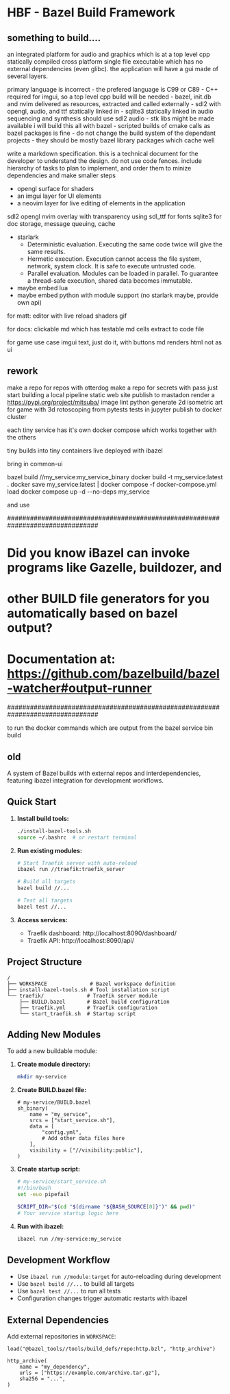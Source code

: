 # HBF - Bazel Build Framework

## something to build....

an integrated platform for audio and graphics which is at a top level cpp
statically compiled cross platform single file executable which has no external
dependencies (even glibc). the application will have a gui made of several layers.

primary language is incorrect
    - the prefered language is C99 or C89
    - C++ required for imgui, so a top level cpp build will be needed
    - bazel, init.db and nvim delivered as resources, extracted and called externally
    - sdl2 with opengl, audio, and ttf statically linked in
    - sqlite3 statically linked in
audio sequencing and synthesis should use sdl2 audio
    - stk libs might be made available
i will build this all with bazel 
    - scripted builds of cmake calls as bazel packages is fine
    - do not change the build system of the dependant projects
    - they should be mostly bazel library packages which cache well

write a markdown specification. this is a technical document for the developer
to understand the design. do not use code fences. include hierarchy of tasks to
plan to implement, and order them to minize dependencies and make smaller steps


- opengl surface for shaders
- an imgui layer for UI elements
- a neovim layer for live editing of elements in the application

sdl2 opengl
nvim overlay with transparency using sdl_ttf for fonts
sqlite3 for doc storage, message queuing, cache
- starlark
    - Deterministic evaluation. Executing the same code twice will give the same results.
    - Hermetic execution. Execution cannot access the file system, network, system clock. It is safe to execute untrusted code.
    - Parallel evaluation. Modules can be loaded in parallel. To guarantee a thread-safe execution, shared data becomes immutable.
- maybe embed lua
- maybe embed python with module support (no starlark maybe, provide own api)

for matt:
editor with live reload shaders
gif

for docs:
clickable md which has testable md cells
extract to code file

for game use case
imgui text, just do it, with buttons
md renders html not as ui


## rework

make a repo for repos with otterdog
make a repo for secrets with pass
just start building a local pipeline
static web site
publish to mastadon
render a https://pypi.org/project/mitsuba/ image
lint python
generate 2d isometric art for game with 3d rotoscoping from 
pytests
tests in jupyter
publish to docker cluster




each tiny service has it's own docker compose which works together with the
others

tiny builds into tiny containers live deployed with ibazel

bring in common-ui

bazel build //my_service:my_service_binary
docker build -t my_service:latest .
docker save my_service:latest | docker compose -f docker-compose.yml load
docker compose up -d --no-deps my_service

and use

################################################################################
# Did you know iBazel can invoke programs like Gazelle, buildozer, and         #
# other BUILD file generators for you automatically based on bazel output?     #
# Documentation at: https://github.com/bazelbuild/bazel-watcher#output-runner  #
################################################################################

to run the docker commands which are output from the bazel service bin build

## old

A system of Bazel builds with external repos and interdependencies, featuring ibazel integration for development workflows.

## Quick Start

1. **Install build tools:**
   ```bash
   ./install-bazel-tools.sh
   source ~/.bashrc  # or restart terminal
   ```

2. **Run existing modules:**
   ```bash
   # Start Traefik server with auto-reload
   ibazel run //traefik:traefik_server
   
   # Build all targets
   bazel build //...
   
   # Test all targets
   bazel test //...
   ```

3. **Access services:**
   - Traefik dashboard: http://localhost:8090/dashboard/
   - Traefik API: http://localhost:8090/api/

## Project Structure

```
/
├── WORKSPACE              # Bazel workspace definition
├── install-bazel-tools.sh # Tool installation script
└── traefik/              # Traefik server module
    ├── BUILD.bazel       # Bazel build configuration
    ├── traefik.yml       # Traefik configuration
    └── start_traefik.sh  # Startup script
```

## Adding New Modules

To add a new buildable module:

1. **Create module directory:**
   ```bash
   mkdir my-service
   ```

2. **Create BUILD.bazel file:**
   ```bazel
   # my-service/BUILD.bazel
   sh_binary(
       name = "my_service",
       srcs = ["start_service.sh"],
       data = [
           "config.yml",
           # Add other data files here
       ],
       visibility = ["//visibility:public"],
   )
   ```

3. **Create startup script:**
   ```bash
   # my-service/start_service.sh
   #!/bin/bash
   set -euo pipefail
   
   SCRIPT_DIR="$(cd "$(dirname "${BASH_SOURCE[0]}")" && pwd)"
   # Your service startup logic here
   ```

4. **Run with ibazel:**
   ```bash
   ibazel run //my-service:my_service
   ```

## Development Workflow

- Use `ibazel run //module:target` for auto-reloading during development
- Use `bazel build //...` to build all targets
- Use `bazel test //...` to run all tests
- Configuration changes trigger automatic restarts with ibazel

## External Dependencies

Add external repositories in `WORKSPACE`:
```bazel
load("@bazel_tools//tools/build_defs/repo:http.bzl", "http_archive")

http_archive(
    name = "my_dependency",
    urls = ["https://example.com/archive.tar.gz"],
    sha256 = "...",
)
``` 